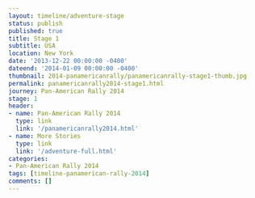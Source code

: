 ```yaml
---
layout: timeline/adventure-stage
status: publish
published: true
title: Stage 1
subtitle: USA
location: New York
date: '2013-12-22 00:00:00 -0400'
dateend: '2014-01-09 00:00:00 -0400'
thumbnail: 2014-panamericanrally/panamericanrally-stage1-thumb.jpg
permalink: panamericanrally2014-stage1.html
journey: Pan-American Rally 2014
stage: 1
header:
- name: Pan-American Rally 2014
  type: link
  link: '/panamericanrally2014.html'
- name: More Stories
  type: link
  link: '/adventure-full.html'
categories:
- Pan-American Rally 2014
tags: [timeline-panamerican-rally-2014]
comments: []
---
```

